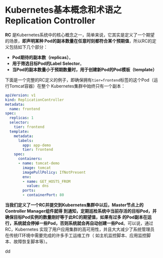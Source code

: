 Kubernetes基本概念和术语之Replication Controller
================================================================================
**RC** 是Kubernetes系统中的核心概念之一，简单来说，它其实是定义了一个期望的场景，**即声明某种
Pod的副本数量在任意时刻都符合某个预期值**，所以RC的定义包括如下几个部分：
+ **Pod期待的副本数（replicas）**。
+ **用于筛选目标Pod的Label Selector**。
+ **当Pod的副本数量小于预期数量时，用于创建新Pod的Pod模板（template）**

下面是一个完整的RC定义的例子，即确保拥有`tier=frontend`标签的这个Pod（运行Tomcat容器）在整个
Kubernetes集群中始终只有一个副本：
```yaml
apiVersion: v1
kind: ReplicationController
metadata:
  name: frontend
spec:
  replicas: 1
  selector:
    tier: frontend
  template:
    metadata:
      labels:
        app: app-demo
        tier: frontend
    spec:
      containers:
      - name: tomcat-demo
        image: tomcat
        imagePullPolicy: IfNotPresent
        env:
        - name: GET_HOSTS_FROM
          value: dns
        ports:
        - containerPort: 80
```
**当我们定义了一个RC并提交到Kubernetes集群中以后，Master节点上的Controller Manager组件就得
到通知，定期巡检系统中当前存活的目标Pod，并确保目标Pod实例的数量刚好等于此RC的期望值，如果有过多
的Pod副本在运行，系统就会停掉一些Pod，否则系统就会再自动创建一些Pod**。可以说，通过RC，Kubernetes
实现了用户应用集群的高可用性，并且大大减少了系统管理员在传统IT环境中需要完成的许多手工运维工作（
如主机监控脚本、应用监控脚本、故障恢复脚本等）。


































dd
